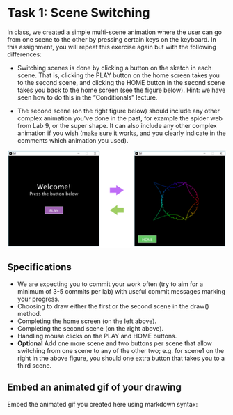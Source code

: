 # Task 1: Scene Switching

In class, we created a simple multi-scene animation where the user can go from one scene to the other by pressing certain keys on the keyboard. In this assignment, you will repeat this exercise again but with the following differences:

- Switching scenes is done by clicking a button on the sketch in each scene. That is, clicking the PLAY button on the home screen takes you to the second scene, and clicking the HOME button in the second scene takes you back to the home screen (see the figure below). Hint: we have seen how to do this in the “Conditionals” lecture.

- The second scene (on the right figure below) should include any other complex animation you've done in the past, for example the spider web from Lab 9, or the super shape. It can also include any other complex animation if you wish (make sure it works, and you clearly indicate in the comments which animation you used).

<img src="images/img1.png" width="650px">

## Specifications

- We are expecting you to commit your work often (try to aim for a minimum of 3-5 commits per lab) with useful commit messages marking your progress.
- Choosing to draw either the first or the second scene in the draw() method.
- Completing the home screen (on the left above).
- Completing the second scene (on the right above).
- Handling mouse clicks on the PLAY and HOME buttons.
- **Optional** Add one more scene and two buttons per scene that allow switching from one scene to any of the other two; e.g. for scene1 on the right in the above figure, you should one extra button that takes you to a third scene.

## Embed an animated gif of your drawing
 
Embed the animated gif you created here using markdown syntax: